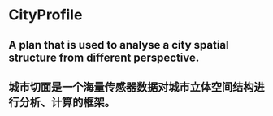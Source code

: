# CityProfile
## A plan that is used to analyse a city spatial structure from different perspective.
## 城市切面是一个海量传感器数据对城市立体空间结构进行分析、计算的框架。
